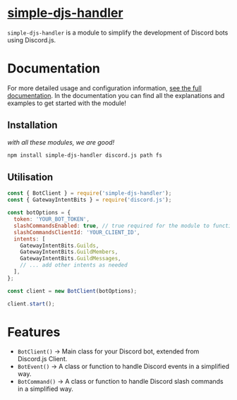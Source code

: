 # [simple-djs-handler](https://www.npmjs.com/package/simple-djs-handler)

`simple-djs-handler` is a module to simplify the development of Discord bots using Discord.js.

# Documentation
For more detailed usage and configuration information, [see the full documentation](https://simple-djs-handler.glitch.me).
In the documentation you can find all the explanations and examples to get started with the module!

## Installation
*with all these modules, we are good!*
```bash
npm install simple-djs-handler discord.js path fs
```


## Utilisation
```js
const { BotClient } = require('simple-djs-handler');
const { GatewayIntentBits } = require('discord.js');

const botOptions = {
  token: 'YOUR_BOT_TOKEN',
  slashCommandsEnabled: true, // true required for the module to function properly!
  slashCommandsClientId: 'YOUR_CLIENT_ID',
  intents: [
    GatewayIntentBits.Guilds,
    GatewayIntentBits.GuildMembers,
    GatewayIntentBits.GuildMessages,
    // ... add other intents as needed
  ],
};

const client = new BotClient(botOptions);

client.start();
```

# Features
- `BotClient()` -> Main class for your Discord bot, extended from Discord.js Client.
- `BotEvent()` -> A class or function to handle Discord events in a simplified way.
- `BotCommand()` -> A class or function to handle Discord slash commands in a simplified way.

